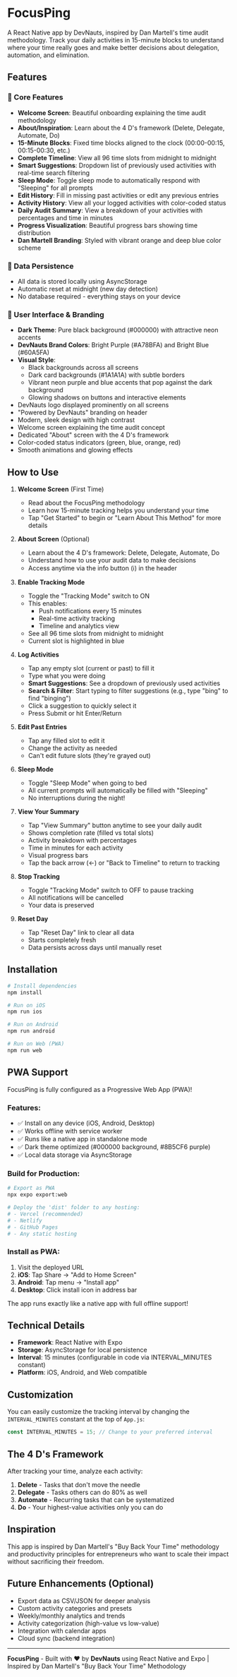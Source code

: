 # FocusPing

A React Native app by DevNauts, inspired by Dan Martell's time audit methodology. Track your daily activities in 15-minute blocks to understand where your time really goes and make better decisions about delegation, automation, and elimination.

## Features

### 🎯 Core Features
- **Welcome Screen**: Beautiful onboarding explaining the time audit methodology
- **About/Inspiration**: Learn about the 4 D's framework (Delete, Delegate, Automate, Do)
- **15-Minute Blocks**: Fixed time blocks aligned to the clock (00:00-00:15, 00:15-00:30, etc.)
- **Complete Timeline**: View all 96 time slots from midnight to midnight
- **Smart Suggestions**: Dropdown list of previously used activities with real-time search filtering
- **Sleep Mode**: Toggle sleep mode to automatically respond with "Sleeping" for all prompts
- **Edit History**: Fill in missing past activities or edit any previous entries
- **Activity History**: View all your logged activities with color-coded status
- **Daily Audit Summary**: View a breakdown of your activities with percentages and time in minutes
- **Progress Visualization**: Beautiful progress bars showing time distribution
- **Dan Martell Branding**: Styled with vibrant orange and deep blue color scheme

### 💾 Data Persistence
- All data is stored locally using AsyncStorage
- Automatic reset at midnight (new day detection)
- No database required - everything stays on your device

### 🎨 User Interface & Branding
- **Dark Theme**: Pure black background (#000000) with attractive neon accents
- **DevNauts Brand Colors**: Bright Purple (#A78BFA) and Bright Blue (#60A5FA)
- **Visual Style**: 
  - Black backgrounds across all screens
  - Dark card backgrounds (#1A1A1A) with subtle borders
  - Vibrant neon purple and blue accents that pop against the dark background
  - Glowing shadows on buttons and interactive elements
- DevNauts logo displayed prominently on all screens
- "Powered by DevNauts" branding on header
- Modern, sleek design with high contrast
- Welcome screen explaining the time audit concept
- Dedicated "About" screen with the 4 D's framework
- Color-coded status indicators (green, blue, orange, red)
- Smooth animations and glowing effects

## How to Use

1. **Welcome Screen** (First Time)
   - Read about the FocusPing methodology
   - Learn how 15-minute tracking helps you understand your time
   - Tap "Get Started" to begin or "Learn About This Method" for more details

2. **About Screen** (Optional)
   - Learn about the 4 D's framework: Delete, Delegate, Automate, Do
   - Understand how to use your audit data to make decisions
   - Access anytime via the info button (ℹ️) in the header

3. **Enable Tracking Mode**
   - Toggle the "Tracking Mode" switch to ON
   - This enables:
     - Push notifications every 15 minutes
     - Real-time activity tracking
     - Timeline and analytics view
   - See all 96 time slots from midnight to midnight
   - Current slot is highlighted in blue

4. **Log Activities**
   - Tap any empty slot (current or past) to fill it
   - Type what you were doing
   - **Smart Suggestions**: See a dropdown of previously used activities
   - **Search & Filter**: Start typing to filter suggestions (e.g., type "bing" to find "binging")
   - Click a suggestion to quickly select it
   - Press Submit or hit Enter/Return

5. **Edit Past Entries**
   - Tap any filled slot to edit it
   - Change the activity as needed
   - Can't edit future slots (they're grayed out)

6. **Sleep Mode**
   - Toggle "Sleep Mode" when going to bed
   - All current prompts will automatically be filled with "Sleeping"
   - No interruptions during the night!

7. **View Your Summary**
   - Tap "View Summary" button anytime to see your daily audit
   - Shows completion rate (filled vs total slots)
   - Activity breakdown with percentages
   - Time in minutes for each activity
   - Visual progress bars
   - Tap the back arrow (←) or "Back to Timeline" to return to tracking

8. **Stop Tracking**
   - Toggle "Tracking Mode" switch to OFF to pause tracking
   - All notifications will be cancelled
   - Your data is preserved

9. **Reset Day**
   - Tap "Reset Day" link to clear all data
   - Starts completely fresh
   - Data persists across days until manually reset

## Installation

```bash
# Install dependencies
npm install

# Run on iOS
npm run ios

# Run on Android
npm run android

# Run on Web (PWA)
npm run web
```

## PWA Support

FocusPing is fully configured as a Progressive Web App (PWA)!

### Features:
- ✅ Install on any device (iOS, Android, Desktop)
- ✅ Works offline with service worker
- ✅ Runs like a native app in standalone mode
- ✅ Dark theme optimized (#000000 background, #8B5CF6 purple)
- ✅ Local data storage via AsyncStorage

### Build for Production:
```bash
# Export as PWA
npx expo export:web

# Deploy the 'dist' folder to any hosting:
# - Vercel (recommended)
# - Netlify
# - GitHub Pages
# - Any static hosting
```

### Install as PWA:
1. Visit the deployed URL
2. **iOS**: Tap Share → "Add to Home Screen"
3. **Android**: Tap menu → "Install app"
4. **Desktop**: Click install icon in address bar

The app runs exactly like a native app with full offline support!

## Technical Details

- **Framework**: React Native with Expo
- **Storage**: AsyncStorage for local persistence
- **Interval**: 15 minutes (configurable in code via INTERVAL_MINUTES constant)
- **Platform**: iOS, Android, and Web compatible

## Customization

You can easily customize the tracking interval by changing the `INTERVAL_MINUTES` constant at the top of `App.js`:

```javascript
const INTERVAL_MINUTES = 15; // Change to your preferred interval
```

## The 4 D's Framework

After tracking your time, analyze each activity:

1. **Delete** - Tasks that don't move the needle
2. **Delegate** - Tasks others can do 80% as well
3. **Automate** - Recurring tasks that can be systematized
4. **Do** - Your highest-value activities only you can do

## Inspiration

This app is inspired by Dan Martell's "Buy Back Your Time" methodology and productivity principles for entrepreneurs who want to scale their impact without sacrificing their freedom.

## Future Enhancements (Optional)

- Export data as CSV/JSON for deeper analysis
- Custom activity categories and presets
- Weekly/monthly analytics and trends
- Activity categorization (high-value vs low-value)
- Integration with calendar apps
- Cloud sync (backend integration)

---

**FocusPing** - Built with ❤️ by **DevNauts** using React Native and Expo | Inspired by Dan Martell's "Buy Back Your Time" Methodology

